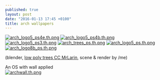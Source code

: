 ```yaml
---
published: true
layout: post
date: "2016-01-13 17:45 +0100"
title: arch wallpapers
---
```




[![arch_logo5_ps4e.th.png](https://cdn.scrot.moe/images/2016/01/13/arch_logo5_ps4e.th.png)](https://cdn.scrot.moe/images/2016/01/13/arch_logo5_ps4e.png) 
[![arch_logo5_ps4b.th.png](https://cdn.scrot.moe/images/2016/01/13/arch_logo5_ps4b.th.png)](https://cdn.scrot.moe/images/2016/01/13/arch_logo5_ps4b.png)
[![arch_logo5_ps3.th.png](https://cdn.scrot.moe/images/2016/01/13/arch_logo5_ps3.th.png)](https://cdn.scrot.moe/images/2016/01/13/arch_logo5_ps3.png)
[![arch_trees_ps.th.png](https://cdn.scrot.moe/images/2016/02/03/arch_trees_ps.th.png)](https://cdn.scrot.moe/images/2016/02/03/arch_trees_ps.png)
[![arch_logo5_ps.th.png](https://cdn.scrot.moe/images/2016/01/13/arch_logo5_ps.th.png)](https://cdn.scrot.moe/images/2016/01/13/arch_logo5_ps.png)
[![arch_logo8b_ps.th.png](https://cdn.scrot.moe/images/2016/02/12/arch_logo8b_ps.th.png)](https://cdn.scrot.moe/images/2016/02/12/arch_logo8b_ps.png)


(blender, <a href="http://www.blendswap.com/blends/view/77271">low poly trees CC MrLarin</a>, scene & render by /me)

An OS with wall applied  
[![archwall.th.png](https://cdn.scrot.moe/images/2016/01/17/archwall.th.png)](https://cdn.scrot.moe/images/2016/01/17/archwall.png)
